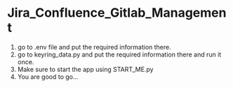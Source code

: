 # Jira_Confluence_Gitlab_Management


1) go to .env file and put the required information there.
2) go to keyring_data.py and put the required information there and run it once.
3) Make sure to start the app using START_ME.py 
4) You are good to go...
